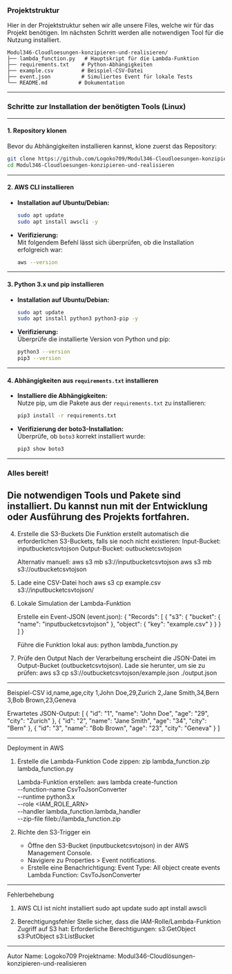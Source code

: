 ### Projektstruktur
Hier in der Projektstruktur sehen wir alle unsere Files, welche wir für das Projekt benötigen.
Im nächsten Schritt werden alle notwendigen Tool für die Nutzung installiert.
```
Modul346-Cloudloesungen-konzipieren-und-realisieren/
├── lambda_function.py   # Hauptskript für die Lambda-Funktion
├── requirements.txt    # Python-Abhängigkeiten
├── example.csv         # Beispiel-CSV-Datei
├── event.json          # Simuliertes Event für lokale Tests
└── README.md          # Dokumentation
```

---

### Schritte zur Installation der benötigten Tools (Linux)

---

#### 1. **Repository klonen**
Bevor du Abhängigkeiten installieren kannst, klone zuerst das Repository:
```bash
git clone https://github.com/Logoko709/Modul346-Cloudloesungen-konzipieren-und-realisieren.git
cd Modul346-Cloudloesungen-konzipieren-und-realisieren
```
---

#### 2. **AWS CLI installieren**
- **Installation auf Ubuntu/Debian:**
  ```bash
  sudo apt update
  sudo apt install awscli -y
  ```
- **Verifizierung:**  
  Mit folgendem Befehl lässt sich überprüfen, ob die Installation erfolgreich war:
  ```bash
  aws --version
  ```

---

#### 3. **Python 3.x und pip installieren**
- **Installation auf Ubuntu/Debian:**
  ```bash
  sudo apt update
  sudo apt install python3 python3-pip -y
  ```
- **Verifizierung:**  
  Überprüfe die installierte Version von Python und pip:
  ```bash
  python3 --version
  pip3 --version
  ```

---

#### 4. **Abhängigkeiten aus `requirements.txt` installieren**
- **Installiere die Abhängigkeiten:**  
  Nutze pip, um die Pakete aus der `requirements.txt` zu installieren:
  ```bash
  pip3 install -r requirements.txt
  ```
- **Verifizierung der boto3-Installation:**  
  Überprüfe, ob `boto3` korrekt installiert wurde:
  ```bash
  pip3 show boto3
  ```

---

### Alles bereit!  
Die notwendigen Tools und Pakete sind installiert. Du kannst nun mit der Entwicklung oder Ausführung des Projekts fortfahren.
------------------------------------------------------------
4. Erstelle die S3-Buckets
   Die Funktion erstellt automatisch die erforderlichen S3-Buckets, falls sie noch nicht existieren:
   Input-Bucket: inputbucketcsvtojson
   Output-Bucket: outbucketcsvtojson

   Alternativ manuell:
   aws s3 mb s3://inputbucketcsvtojson
   aws s3 mb s3://outbucketcsvtojson

5. Lade eine CSV-Datei hoch
   aws s3 cp example.csv s3://inputbucketcsvtojson/

6. Lokale Simulation der Lambda-Funktion

   Erstelle ein Event-JSON (event.json):
   {
       "Records": [
           {
               "s3": {
                   "bucket": {
                       "name": "inputbucketcsvtojson"
                   },
                   "object": {
                       "key": "example.csv"
                   }
               }
           }
       ]
   }

   Führe die Funktion lokal aus:
   python lambda_function.py

7. Prüfe den Output
   Nach der Verarbeitung erscheint die JSON-Datei im Output-Bucket (outbucketcsvtojson).
   Lade sie herunter, um sie zu prüfen:
   aws s3 cp s3://outbucketcsvtojson/example.json ./output.json

------------------------------------------------------------

Beispiel-CSV
id,name,age,city
1,John Doe,29,Zurich
2,Jane Smith,34,Bern
3,Bob Brown,23,Geneva

Erwartetes JSON-Output:
[
    {
        "id": "1",
        "name": "John Doe",
        "age": "29",
        "city": "Zurich"
    },
    {
        "id": "2",
        "name": "Jane Smith",
        "age": "34",
        "city": "Bern"
    },
    {
        "id": "3",
        "name": "Bob Brown",
        "age": "23",
        "city": "Geneva"
    }
]

------------------------------------------------------------

Deployment in AWS

1. Erstelle die Lambda-Funktion
   Code zippen:
   zip lambda_function.zip lambda_function.py

   Lambda-Funktion erstellen:
   aws lambda create-function \
       --function-name CsvToJsonConverter \
       --runtime python3.x \
       --role <IAM_ROLE_ARN> \
       --handler lambda_function.lambda_handler \
       --zip-file fileb://lambda_function.zip

2. Richte den S3-Trigger ein
   - Öffne den S3-Bucket (inputbucketcsvtojson) in der AWS Management Console.
   - Navigiere zu Properties > Event notifications.
   - Erstelle eine Benachrichtigung:
     Event Type: All object create events
     Lambda Function: CsvToJsonConverter

------------------------------------------------------------

Fehlerbehebung

1. AWS CLI ist nicht installiert
   sudo apt update
   sudo apt install awscli

2. Berechtigungsfehler
   Stelle sicher, dass die IAM-Rolle/Lambda-Funktion Zugriff auf S3 hat:
   Erforderliche Berechtigungen:
   s3:GetObject
   s3:PutObject
   s3:ListBucket

------------------------------------------------------------

Autor
Name: Logoko709
Projektname: Modul346-Cloudlösungen-konzipieren-und-realisieren
